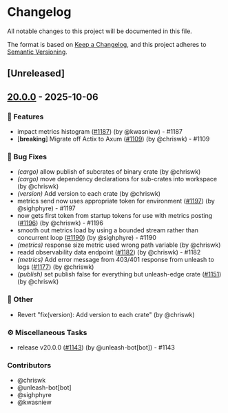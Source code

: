 # Changelog

All notable changes to this project will be documented in this file.

The format is based on [Keep a Changelog](https://keepachangelog.com/en/1.0.0/),
and this project adheres to [Semantic Versioning](https://semver.org/spec/v2.0.0.html).

## [Unreleased]

## [20.0.0](https://github.com/Unleash/unleash-edge/releases/tag/unleash-edge-metrics-v20.0.0) - 2025-10-06

### 🚀 Features
- impact metrics histogram ([#1187](https://github.com/unleash/unleash-edge/issues/1187)) (by @kwasniew) - #1187
- [**breaking**] Migrate off Actix to Axum ([#1109](https://github.com/unleash/unleash-edge/issues/1109)) (by @chriswk) - #1109

### 🐛 Bug Fixes
- *(cargo)* allow publish of subcrates of binary crate (by @chriswk)
- *(cargo)* move dependency declarations for sub-crates into workspace (by @chriswk)
- *(version)* Add version to each crate (by @chriswk)
- metrics send now uses appropriate token for environment ([#1197](https://github.com/unleash/unleash-edge/issues/1197)) (by @sighphyre) - #1197
- now gets first token from startup tokens for use with metrics posting ([#1196](https://github.com/unleash/unleash-edge/issues/1196)) (by @chriswk) - #1196
- smooth out metrics load by using a bounded stream rather than concurrent loop ([#1190](https://github.com/unleash/unleash-edge/issues/1190)) (by @sighphyre) - #1190
- *(metrics)* response size metric used wrong path variable (by @chriswk)
- readd observability data endpoint ([#1182](https://github.com/unleash/unleash-edge/issues/1182)) (by @chriswk) - #1182
- *(metrics)* Add error message from 403/401 response from unleash to logs ([#1177](https://github.com/unleash/unleash-edge/issues/1177)) (by @chriswk)
- *(publish)* set publish false for everything but unleash-edge crate ([#1151](https://github.com/unleash/unleash-edge/issues/1151)) (by @chriswk)

### 💼 Other
- Revert "fix(version): Add version to each crate" (by @chriswk)

### ⚙️ Miscellaneous Tasks
- release v20.0.0 ([#1143](https://github.com/unleash/unleash-edge/issues/1143)) (by @unleash-bot[bot]) - #1143

### Contributors

* @chriswk
* @unleash-bot[bot]
* @sighphyre
* @kwasniew
